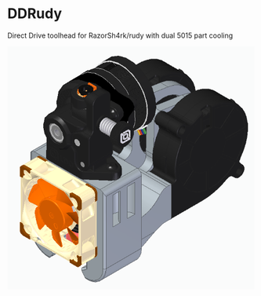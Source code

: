 # DDRudy

Direct Drive toolhead for RazorSh4rk/rudy with dual 5015 part cooling

![render](./images/toolhead_assy.png)
